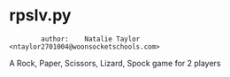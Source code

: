 # rpslv.py
            author:    Natalie Taylor <ntaylor2701004@woonsocketschools.com>

A Rock, Paper, Scissors, Lizard, Spock game for 2 players

